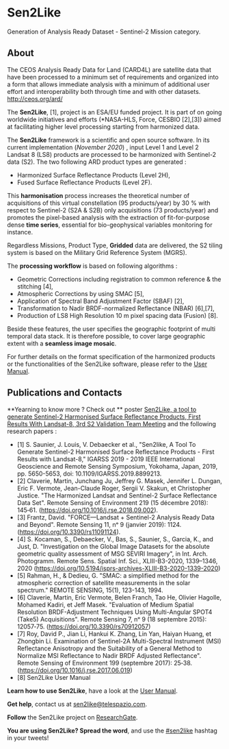 # Sen2Like
Generation of Analysis Ready Dataset - Sentinel-2 Mission category.
   
## About

The CEOS Analysis Ready Data for Land (CARD4L) are satellite data that have been processed 
to a minimum set of requirements and organized into a form that allows immediate
analysis with a minimum of additional user effort and interoperability 
both through time and with other datasets.
http://ceos.org/ard/

The __Sen2Like__, [1], project is an ESA/EU funded project. 
It is part of on going worldwide initiatives and efforts (*NASA-HLS, Force, CESBIO [2],[3])
 aimed at facilitating higher level processing starting from harmonized data. 
 
The __Sen2Like__ framework is a scientific and open source software. In its current implementation (*November 2020*) ,
input Level 1 and Level 2 Landsat 8 (LS8) products are processed to be harmonized with Sentinel-2 data (S2).
The two following ARD product types are generated : 
* Harmonized Surface Reflectance Products (Level 2H),
* Fused Surface Reflectance Products (Level 2F). 

This __harmonisation__ process increases the theoretical number of acquisitions of this virtual constellation (95 
 products/year) by 30 % with respect to Sentinel-2 (S2A & S2B) only acquisitions (73 products/year) and promotes 
 the pixel-based analysis with the extraction of fit-for-purpose dense __time series__, essential 
 for bio-geophysical variables monitoring for instance.

Regardless Missions, Product Type, __Gridded__ data are delivered, the S2 tiling system is based on
the Military Grid Reference System (MGRS).

The __processing workflow__ is based on following algorithms :
*	Geometric Corrections including registration to common reference & the stitching [4],
*	Atmospheric Corrections by using SMAC [5],
*	Application of Spectral Band Adjustment Factor (SBAF) [2],
*	Transformation to Nadir BRDF-normalized Reflectance (NBAR) [6],[7],
*	Production of LS8 High Resolution 10 m pixel spacing data (Fusion) [8].
 
Beside these features, the user specifies the geographic footprint of multi temporal data stack.
It is therefore possible, to cover large geographic extent with a __seamless image mosaic__.  


For further details on the format specification of the harmonized products or the functionalities of the Sen2Like software, please 
refer to the  [User Manual](https://github.com/senbox-org/sen2like/blob/master/sen2like/docs/source/S2-SEN2LIKE-UM-V1.2_OUT.pdf).


## Publications and Contacts
**Yearning to know more ? Check out
** poster [Sen2Like, a tool to generate Sentinel-2 Harmonised Surface Reflectance Products, First Results With Landsat-8, 3rd S2 Validation Team Meeting](https://www.researchgate.net/publication/332428332_Sen2like_a_Tool_to_Generate_Sentinel-2_Harmonised_Surface_Reflectance_Products_-_First_Results_With_Landsat-8)
 and the following research papers :
 + [1] S. Saunier, J. Louis, V. Debaecker et al., "Sen2like, A Tool To Generate Sentinel-2 Harmonised Surface Reflectance Products - First Results with Landsat-8," IGARSS 2019 - 2019 IEEE International Geoscience and Remote Sensing Symposium, Yokohama, Japan, 2019, pp. 5650-5653, doi: 10.1109/IGARSS.2019.8899213.
 + [2] Claverie, Martin, Junchang Ju, Jeffrey G. Masek, Jennifer L. Dungan, Eric F. Vermote, Jean-Claude Roger, Sergii V. Skakun, et Christopher Justice. "The Harmonized Landsat and Sentinel-2 Surface Reflectance Data Set". Remote Sensing of Environment 219 (15 décembre 2018): 145‑61. (https://doi.org/10.1016/j.rse.2018.09.002).
 + [3] Frantz, David. "FORCE—Landsat + Sentinel-2 Analysis Ready Data and Beyond". Remote Sensing 11, nᵒ 9 (janvier 2019): 1124. (https://doi.org/10.3390/rs11091124).
 + [4] S. Kocaman, S., Debaecker, V., Bas, S., Saunier, S., Garcia, K., and Just, D. "Investigation on the Global Image Datasets for the absolute geometric quality assessment of MSG SEVIRI Imagery", in Int. Arch. Photogramm. Remote Sens. Spatial Inf. Sci., XLIII-B3-2020, 1339–1346, 2020 (https://doi.org/10.5194/isprs-archives-XLIII-B3-2020-1339-2020) 
 + [5] Rahman, H., & Dedieu, G. "SMAC: a simplified method for the atmospheric correction of satellite measurements in the solar spectrum." REMOTE SENSING, 15(1), 123-143, 1994.
 + [6] Claverie, Martin, Eric Vermote, Belen Franch, Tao He, Olivier Hagolle, Mohamed Kadiri, et Jeff Masek. "Evaluation of Medium Spatial Resolution BRDF-Adjustment Techniques Using Multi-Angular SPOT4 (Take5) Acquisitions". Remote Sensing 7, nᵒ 9 (18 septembre 2015): 12057‑75. (https://doi.org/10.3390/rs70912057) 
 + [7] Roy, David P., Jian Li, Hankui K. Zhang, Lin Yan, Haiyan Huang, et Zhongbin Li. Examination of Sentinel-2A Multi-Spectral Instrument (MSI) Reflectance Anisotropy and the Suitability of a General Method to Normalize MSI Reflectance to Nadir BRDF Adjusted Reflectance". Remote Sensing of Environment 199 (septembre 2017): 25‑38. (https://doi.org/10.1016/j.rse.2017.06.019)
 + [8] Sen2Like User Manual 
 

**Learn how to use Sen2Like**, have a look at the [User Manual](https://github.com/senbox-org/sen2like/blob/master/sen2like/docs/source/S2-SEN2LIKE-UM-V1.2_OUT.pdf).

**Get help**, contact us at sen2like@telespazio.com.

**Follow** the Sen2Like project on [ResearchGate](https://www.researchgate.net/project/Sen2Like).

**You are using Sen2Like? Spread the word**, and use the [#sen2like]() hashtag in your tweets!
